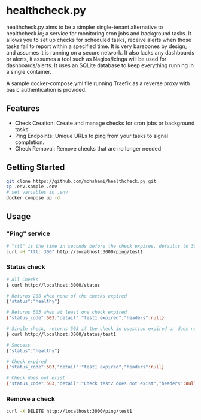 # healthcheck.py

healthcheck.py aims to be a simpler single-tenant alternative to healthcheck.io; a service for monitoring cron jobs and background tasks. It allows you to set up checks for scheduled tasks, receive alerts when those tasks fail to report within a specified time. It is very barebones by design, and assumes it is running on a secure network. It also lacks any dashboards or alerts, it assumes a tool such as Nagios/Icinga will be used for dashboards/alerts. It uses an SQLite database to keep everything running in a single container.

A sample docker-compose.yml file running Traefik as a reverse proxy with basic authentication is provided.

## Features
* Check Creation: Create and manage checks for cron jobs or background tasks.
* Ping Endpoints: Unique URLs to ping from your tasks to signal completion.
* Check Removal: Remove checks that are no longer needed

## Getting Started
```bash
git clone https://github.com/mohshami/healthcheck.py.git
cp .env.sample .env
# set variables in .env
docker compose up -d
```

## Usage
### "Ping" service
```bash
# "ttl" is the time in seconds before the check expires, defaults to 3600
curl -H "ttl: 300" http://localhost:3000/ping/test1
```

### Status check
```bash
# All Checks
$ curl http://localhost:3000/status

# Returns 200 when none of the checks expired
{"status":"healthy"}

# Returns 503 when at least one check expired
{"status_code":503,"detail":"test1 expired","headers":null}

# Single check, returns 503 if the check in question expired or does not exist
$ curl http://localhost:3000/status/test1

# Success
{"status":"healthy"}

# Check expired
{"status_code":503,"detail":"test1 expired","headers":null}

# Check does not exist
{"status_code":503,"detail":"Check test2 does not exist","headers":null}
```

### Remove a check
```bash
curl -X DELETE http://localhost:3000/ping/test1
```
